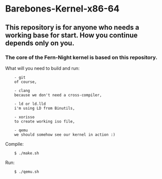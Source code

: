 # Barebones-Kernel-x86-64

## This repository is for anyone who needs a working base for start. How you continue depends only on you.

### The core of the Fern-Night kernel is based on this repository.

What will you need to build and run:

        - git
        of course,

        - clang
        because we don't need a cross-compiler,
        
        - ld or ld.lld
        i'm using LD from Binutils,

        - xorisso
        to create working iso file,

        - qemu
        we should somehow see our kernel in action :)

Compile:

        $ ./make.sh

Run:

        $ ./qemu.sh
